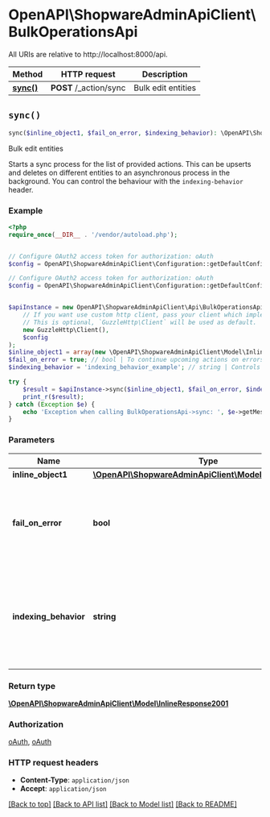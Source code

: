 # OpenAPI\ShopwareAdminApiClient\BulkOperationsApi

All URIs are relative to http://localhost:8000/api.

Method | HTTP request | Description
------------- | ------------- | -------------
[**sync()**](BulkOperationsApi.md#sync) | **POST** /_action/sync | Bulk edit entities


## `sync()`

```php
sync($inline_object1, $fail_on_error, $indexing_behavior): \OpenAPI\ShopwareAdminApiClient\Model\InlineResponse2001
```

Bulk edit entities

Starts a sync process for the list of provided actions. This can be upserts and deletes on different entities to an asynchronous process in the background. You can control the behaviour with the `indexing-behavior` header.

### Example

```php
<?php
require_once(__DIR__ . '/vendor/autoload.php');


// Configure OAuth2 access token for authorization: oAuth
$config = OpenAPI\ShopwareAdminApiClient\Configuration::getDefaultConfiguration()->setAccessToken('YOUR_ACCESS_TOKEN');

// Configure OAuth2 access token for authorization: oAuth
$config = OpenAPI\ShopwareAdminApiClient\Configuration::getDefaultConfiguration()->setAccessToken('YOUR_ACCESS_TOKEN');


$apiInstance = new OpenAPI\ShopwareAdminApiClient\Api\BulkOperationsApi(
    // If you want use custom http client, pass your client which implements `GuzzleHttp\ClientInterface`.
    // This is optional, `GuzzleHttp\Client` will be used as default.
    new GuzzleHttp\Client(),
    $config
);
$inline_object1 = array(new \OpenAPI\ShopwareAdminApiClient\Model\InlineObject1()); // \OpenAPI\ShopwareAdminApiClient\Model\InlineObject1[]
$fail_on_error = true; // bool | To continue upcoming actions on errors, set the `fail-on-error` header to `false`.
$indexing_behavior = 'indexing_behavior_example'; // string | Controls the indexing behavior.     - `disable-indexing`: Data indexing is completely disabled

try {
    $result = $apiInstance->sync($inline_object1, $fail_on_error, $indexing_behavior);
    print_r($result);
} catch (Exception $e) {
    echo 'Exception when calling BulkOperationsApi->sync: ', $e->getMessage(), PHP_EOL;
}
```

### Parameters

Name | Type | Description  | Notes
------------- | ------------- | ------------- | -------------
 **inline_object1** | [**\OpenAPI\ShopwareAdminApiClient\Model\InlineObject1[]**](../Model/InlineObject1.md)|  |
 **fail_on_error** | **bool**| To continue upcoming actions on errors, set the &#x60;fail-on-error&#x60; header to &#x60;false&#x60;. | [optional] [default to true]
 **indexing_behavior** | **string**| Controls the indexing behavior.     - &#x60;disable-indexing&#x60;: Data indexing is completely disabled | [optional]

### Return type

[**\OpenAPI\ShopwareAdminApiClient\Model\InlineResponse2001**](../Model/InlineResponse2001.md)

### Authorization

[oAuth](../../README.md#oAuth), [oAuth](../../README.md#oAuth)

### HTTP request headers

- **Content-Type**: `application/json`
- **Accept**: `application/json`

[[Back to top]](#) [[Back to API list]](../../README.md#endpoints)
[[Back to Model list]](../../README.md#models)
[[Back to README]](../../README.md)
